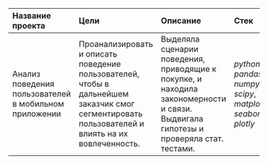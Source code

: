 | Название проекта | Цели | Описание  |  Стек |
| :------------------- | :------------------| :----------------------------------------- |:---------------------------|
| Анализ поведения пользователей в мобильном приложении|  Проанализировать и описать поведение пользователей, чтобы в дальнейшем заказчик смог сегментировать пользователей и влиять на их вовлеченность. | Выделяла сценарии поведения, приводящие к покупке, и находила закономерности и связи. Выдвигала гипотезы и проверяла стат. тестами. | *python*, *pandas*, *numpy*, *scipy*, *matplotlib*, *seaborn*, *plotly*|
